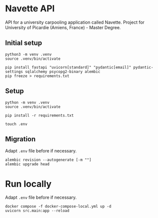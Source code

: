# Navette API

API for a university carpooling application called Navette. Project for University of Picardie (Amiens, France) - Master Degree.

## Initial setup

```shell
python3 -m venv .venv
source .venv/bin/activate

pip install fastapi "uvicorn[standard]" "pydantic[email]" pydantic-settings sqlalchemy psycopg2-binary alembic
pip freeze > requirements.txt
```

## Setup

```shell
python -m venv .venv
source .venv/bin/activate

pip install -r requirements.txt

touch .env
```

## Migration

Adapt `.env` file before if necessary.

```shell
alembic revision --autogenerate [-m ""]
alembic upgrade head
```

# Run locally

Adapt `.env` file before if necessary.

```shell
docker compose -f docker-compose-local.yml up -d 
uvicorn src.main:app --reload
```

